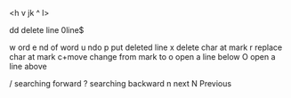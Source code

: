 <h v jk ^ l>

dd delete line
0line$

w ord
e nd of word
u ndo
p put deleted line 
x delete char at mark
r replace char at mark
c+move change from mark to 
o open a line below
O open a line above

/ searching forward
? searching backward
n next 
N Previous


